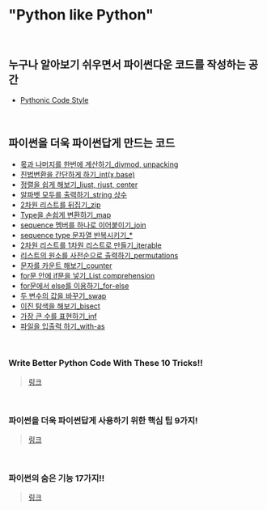 # "Python like Python"

<br>

## 누구나 알아보기 쉬우면서 파이썬다운 코드를 작성하는 공간

* [Pythonic Code Style](./pythonic)

<br>

## 파이썬을 더욱 파이썬답게 만드는 코드

* [몫과 나머지를 한번에 계산하기_divmod, unpacking](./arrange/divmod,unpacking.md)
* [진법변환을 간단하게 하기_int(x,base)](./arrange/int(x,base).md)
* [정렬을 쉽게 해보기_ljust, rjust, center](./arrange/ljust,rjust,center.md)
* [알파벳 모두를 출력하기_string 상수](./arrange/string_module.md)
* [2차원 리스트를 뒤집기_zip](./arrange/zip.md)
* [Type을 손쉽게 변환하기_map](./arrange/map.md)
* [sequence 멤버를 하나로 이어붙이기_join](./arrange/join.md)
* [sequence type 문자열 반복시키기_*](./arrange/mul.md)
* [2차원 리스트를 1차원 리스트로 만들기_iterable](./arrange/iterable.md)
* [리스트의 원소를 사전순으로 출력하기_permutations](./arrange/permutations.md)
* [문자를 카운트 해보기_counter](./arrange/counter.md)
* [for문 안에 if문을 넣기_List comprehension](./arrange/for_in_if.md)
* [for문에서 else를 이용하기_for-else](./arrange/for-else.md)
* [두 변수의 값을 바꾸기_swap](./arrange/swap.md)
* [이진 탐색을 해보기_bisect](./arrange/bisect.md)
* [가장 큰 수를 표현하기_inf](./arrange/inf.md)
* [파일을 입출력 하기_with-as](./arrange/with-as.md)
<br>

### Write Better Python Code With These 10 Tricks!!
> [링크](https://towardsdatascience.com/write-better-python-code-with-these-10-tricks-30b7018e247a)
<br>

### 파이썬을 더욱 파이썬답게 사용하기 위한 핵심 팁 9가지!
> [링크](https://lazymatlab.tistory.com/m/92?fbclid=IwAR2ozhNqba7lBPyjeodrPggG223tjixSnqUUlW96mr-8oyUINwwrcM4Fw_E)
<br>

### 파이썬의 숨은 기능 17가지!!
> [링크](https://medium.com/@chrisjune_13837/%ED%8C%8C%EC%9D%B4%EC%8D%AC-%EC%88%A8%EC%9D%80-%EA%B8%B0%EB%8A%A5-17%EA%B0%80%EC%A7%80-f85a36a73899)
<br>

